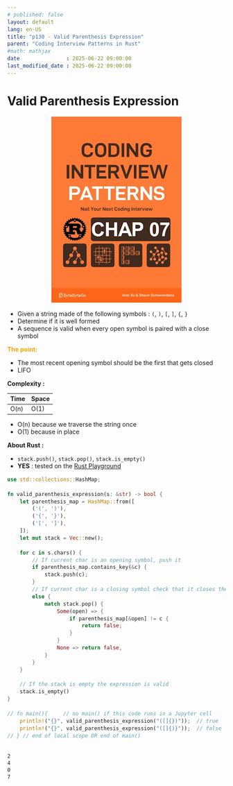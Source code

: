 ```yaml
---
# published: false
layout: default
lang: en-US
title: "p130 - Valid Parenthesis Expression"
parent: "Coding Interview Patterns in Rust"
#math: mathjax
date               : 2025-06-22 09:00:00
last_modified_date : 2025-06-22 09:00:00
---
```


# Valid Parenthesis Expression

<div align="center">
<img src="../assets/chap_07.webp" alt="" width="300" loading="lazy"/>
</div>

* Given a string made of the following symbols : `(`, `)`, `[`, `]`, `{`, `}` 
* Determine if it is well formed
* A sequence is valid when every open symbol is paired with a close symbol

<span style="color:orange"><b>The point:</b></span>

* The most recent opening symbol should be the first that gets closed
* LIFO


**Complexity :**

| Time | Space |
|------|-------|
| O(n) | O(1)  |

* O(n) because we traverse the string once
* O(1) because in place 

**About Rust :**
* `stack.push()`, `stack.pop()`, `stack.is_empty()`
* **YES** : tested on the [Rust Playground](https://play.rust-lang.org/)

<!-- 
<span style="color:red"><b>TODO : </b></span> 
* Add comments in the source code        
 -->


<!-- * <span style="color:lime"><b>Preferred solution?</b></span>      -->



```rust
use std::collections::HashMap;

fn valid_parenthesis_expression(s: &str) -> bool {
    let parenthesis_map = HashMap::from([
        ('(', ')'),
        ('{', '}'),
        ('[', ']'),
    ]);
    let mut stack = Vec::new();

    for c in s.chars() {
        // If current char is an opening symbol, push it
        if parenthesis_map.contains_key(&c) {
            stack.push(c);
        }
        // If current char is a closing symbol check that it closes the current opening
        else {
            match stack.pop() {
                Some(open) => {
                    if parenthesis_map[&open] != c {
                        return false;
                    }
                }
                None => return false,
            }
        }
    }

    // If the stack is empty the expression is valid
    stack.is_empty()
}

// fn main(){     // no main() if this code runs in a Jupyter cell 
    println!("{}", valid_parenthesis_expression("([]{})"));  // true
    println!("{}", valid_parenthesis_expression("([]{)}"));  // false
// } // end of local scope OR end of main()       
            
```

    2
    4
    0
    7


